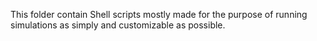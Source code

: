 This folder contain Shell scripts mostly made for the purpose of running simulations as simply and customizable as possible.
